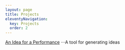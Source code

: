 ```yaml
---
layout: page
title: Projects
eleventyNavigation:
  key: Projects
  order: 2
---
```


[An Idea for a Performance](/projects/an-idea-for-a-performance)
⋅⋅⋅A tool for generating ideas